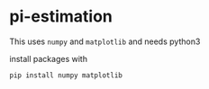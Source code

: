 # pi-estimation

This uses `numpy` and `matplotlib` and needs python3

install packages with
  ```bash
  pip install numpy matplotlib
  ```
